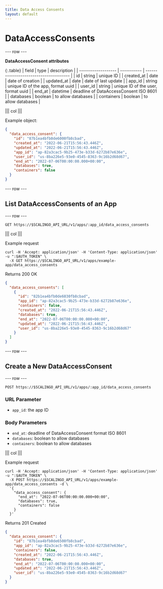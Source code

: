 ```yaml
---
title: Data Access Consents
layout: default
---
```


# DataAccessConsents

--- row ---

**DataAccessConsent attributes**

{:.table}
| field               | type        | description                             |
| ------------------- | ----------- | --------------------------------------- |
| id                  | string      | unique ID                               |
| created_at          | date        | date of creation                        |
| updated_at          | date        | date of last update                     |
| app_id              | string      | unique ID of the app, format uuid       |
| user_id             | string      | unique ID of the user, format uuid      |
| end_at              | datetime    | deadline of DataAccessConsent ISO 8601  |
| databases           | boolean     | to allow databases                      |
| containers          | boolean     | to allow databases                      |

||| col |||

Example object:

```json
{
  "data_access_consent": {
    "id": "87b1ea4bfb0de6000fb8cbad",
    "created_at": "2022-06-21T15:56:43.446Z",
    "updated_at": "2022-06-21T15:56:43.446Z",
    "app_id": "ap-82a3cac5-9b25-473e-b33d-6272b87e636e",
    "user_id": "us-8ba226e5-93e0-4545-8363-9c16b2d68d67",
    "end_at": "2022-07-06T00:00:00.000+00:00",
    "databases": true,
    "containers": false
  }
}
```

--- row ---

## List DataAccessConsents of an App

--- row ---

`GET https://$SCALINGO_API_URL/v1/apps/:app_id/data_access_consents`

||| col |||

Example request

```shell
curl -H 'Accept: application/json' -H 'Content-Type: application/json' -u ":$AUTH_TOKEN" \
  -X GET https://$SCALINGO_API_URL/v1/apps/example-app/data_access_consents
```

Returns 200 OK

```json
{
  "data_access_consents": [
    {
      "id": "82b1ea4bfb0de6030fb8cbad",
      "app_id": "ap-82a3cac5-9b25-473e-b33d-6272b87e636e",
      "containers": false,
      "created_at": "2022-06-21T15:56:43.446Z",
      "databases": true,
      "end_at": "2022-07-06T00:00:00.000+00:00",
      "updated_at": "2022-06-21T15:56:43.446Z",
      "user_id": "us-8ba226e5-93e0-4545-8363-9c16b2d68d67"
    }
  ]
}
```

--- row ---

## Create a New DataAccessConsent

--- row ---

`POST https://$SCALINGO_API_URL/v1/apps/:app_id/data_access_consents`

### URL Parameter

- `app_id`: the app ID

### Body Parameters

- `end_at`: deadline of DataAccessConsent format ISO 8601
- `databases`: boolean to allow databases
- `containers`: boolean to allow databases

||| col |||

Example request

```shell
curl -H 'Accept: application/json' -H 'Content-Type: application/json' -u ":$AUTH_TOKEN" \
  -X POST https://$SCALINGO_API_URL/v1/apps/example-app/data_access_consents -d \
  '{
    "data_access_consent": {
      "end_at": "2022-07-06T00:00:00.000+00:00",
      "databases": true,
      "containers": false
    }
  }'
```

Returns 201 Created

```json
{
  "data_access_consent": {
    "id": "87b1ea4bfb0de6500fb8cbad",
    "app_id": "ap-82a3cac5-9b25-473e-b33d-6272b87e636e",
    "containers": false,
    "created_at": "2022-06-21T15:56:43.446Z",
    "databases": true,
    "end_at": "2022-07-06T00:00:00.000+00:00",
    "updated_at": "2022-06-21T15:56:43.446Z",
    "user_id": "us-8ba226e5-93e0-4545-8363-9c16b2d68d67"
  }
}
```
